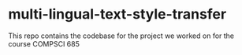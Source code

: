 # multi-lingual-text-style-transfer
This repo contains the codebase for the project we worked on for the course COMPSCI 685

